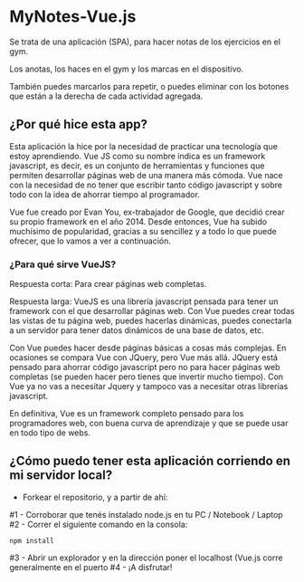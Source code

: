 # MyNotes-Vue.js

Se trata de una aplicación (SPA), para hacer notas de los ejercicios en el gym.

Los anotas, los haces en el gym y los marcas en el dispositivo.

También puedes marcarlos para repetir, o puedes eliminar con los botones que están a la derecha de cada actividad agregada.

## ¿Por qué hice esta app?

Esta aplicación la hice por la necesidad de practicar una tecnología que estoy aprendiendo.
Vue JS como su nombre indica es un framework javascript, es decir, es un conjunto de herramientas y funciones que permiten desarrollar páginas web de una manera más cómoda. Vue nace con la necesidad de no tener que escribir tanto código javascript y sobre todo con la idea de ahorrar tiempo al programador.

Vue fue creado por Evan You, ex-trabajador de Google, que decidió crear su propio framework en el año 2014. Desde entonces, Vue ha subido muchísimo de popularidad, gracias a su sencillez y a todo lo que puede ofrecer, que lo vamos a ver a continuación.

### ¿Para qué sirve VueJS?

Respuesta corta: Para crear páginas web completas.

Respuesta larga: VueJS es una librería javascript pensada para tener un framework con el que desarrollar páginas web. Con Vue puedes crear todas las vistas de tu página web, puedes hacerlas dinámicas, puedes conectarla a un servidor para tener datos dinámicos de una base de datos, etc.

Con Vue puedes hacer desde páginas básicas a cosas más complejas. En ocasiones se compara Vue con JQuery, pero Vue más allá. JQuery está pensado para ahorrar código javascript pero no para hacer páginas web completas (se pueden hacer pero tienes que invertir mucho tiempo). Con Vue ya no vas a necesitar Jquery y tampoco vas a necesitar otras librerías javascript.

En definitiva, Vue es un framework completo pensado para los programadores web, con buena curva de aprendizaje y que se puede usar en todo tipo de webs.

## ¿Cómo puedo tener esta aplicación corriendo en mi servidor local?

* Forkear el repositorio, y a partir de ahí:

#1 - Corroborar que tenés instalado node.js en tu PC / Notebook / Laptop <br/>
#2 - Correr el siguiente comando en la consola:
```
npm install
```
#3 - Abrir un explorador y en la dirección poner el localhost (Vue.js corre generalmente en el puerto 
#4 - ¡A disfrutar!
